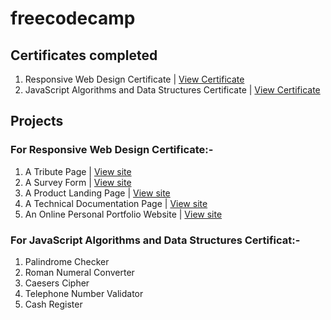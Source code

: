 # freecodecamp
## Certificates completed
1. Responsive Web Design Certificate | [View Certificate](https://www.freecodecamp.org/certification/purnimakumar/responsive-web-design)
2. JavaScript Algorithms and Data Structures Certificate | [View Certificate](https://www.freecodecamp.org/certification/purnimakumar/javascript-algorithms-and-data-structures)

## Projects
### For Responsive Web Design Certificate:-
1. A Tribute Page | [View site](https://codepen.io/purnimakumar/full/yLXwKjb)
2. A Survey Form | [View site](https://codepen.io/purnimakumar/full/oNwVPpg)
3. A Product Landing Page | [View site](https://codepen.io/purnimakumar/full/VwzPzrr)
4. A Technical Documentation Page | [View site](https://codepen.io/purnimakumar/full/BadpxWO)
5. An Online Personal Portfolio Website | [View site](https://codepen.io/purnimakumar/full/JjyEmYM)
  
### For JavaScript Algorithms and Data Structures Certificat:-
1. Palindrome Checker
2. Roman Numeral Converter
3. Caesers Cipher
4. Telephone Number Validator
5. Cash Register
